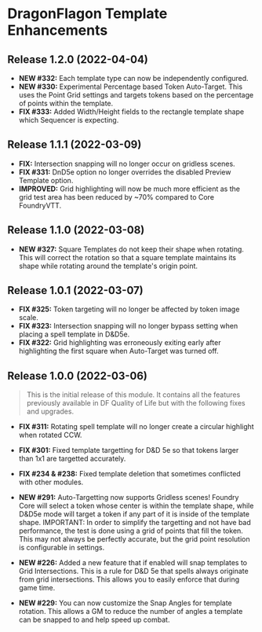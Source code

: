 # DragonFlagon Template Enhancements

## Release 1.2.0 (2022-04-04)
- **NEW #332:** Each template type can now be independently configured.
- **NEW #330:** Experimental Percentage based Token Auto-Target. This uses the Point Grid settings and targets tokens based on the percentage of points within the template.
- **FIX #333:** Added Width/Height fields to the rectangle template shape which Sequencer is expecting.

## Release 1.1.1 (2022-03-09)
- **FIX:** Intersection snapping will no longer occur on gridless scenes.
- **FIX #331:** DnD5e option no longer overrides the disabled Preview Template option.
- **IMPROVED:** Grid highlighting will now be much more efficient as the grid test area has been reduced by ~70% compared to Core FoundryVTT.

## Release 1.1.0 (2022-03-08)
- **NEW #327:** Square Templates do not keep their shape when rotating. This will correct the rotation so that a square template maintains its shape while rotating around the template's origin point.

## Release 1.0.1 (2022-03-07)
- **FIX #325:** Token targeting will no longer be affected by token image scale.
- **FIX #323:** Intersection snapping will no longer bypass setting when placing a spell template in D&D5e.
- **FIX #322:** Grid highlighting was erroneously exiting early after highlighting the first square when Auto-Target was turned off.

## Release 1.0.0 (2022-03-06)

> This is the initial release of this module. It contains all the features previously available in DF Quality of Life but with the following fixes and upgrades.

- **FIX #311:** Rotating spell template will no longer create a circular highlight when rotated CCW.
- **FIX #301:** Fixed template targetting for D&D 5e so that tokens larger than 1x1 are targetted accurately.
- **FIX #234 & #238:** Fixed template deletion that sometimes conflicted with other modules.

- **NEW #291:** Auto-Targetting now supports Gridless scenes! Foundry Core will select a token whose center is within the template shape, while D&D5e mode will target a token if any part of it is inside of the template shape. IMPORTANT: In order to simplify the targetting and not have bad performance, the test is done using a grid of points that fill the token. This may not always be perfectly accurate, but the grid point resolution is configurable in settings.
- **NEW #226:** Added a new feature that if enabled will snap templates to Grid Intersections. This is a rule for D&D 5e that spells always originate from grid intersections. This allows you to easily enforce that during game time.
- **NEW #229:** You can now customize the Snap Angles for template rotation. This allows a GM to reduce the number of angles a template can be snapped to and help speed up combat.
